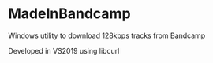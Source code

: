 # MadeInBandcamp
Windows utility to download 128kbps tracks from Bandcamp

Developed in VS2019 using libcurl
